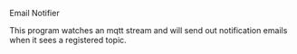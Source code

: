 Email Notifier

This program watches an mqtt stream and will send out
notification emails when it sees a registered topic.
